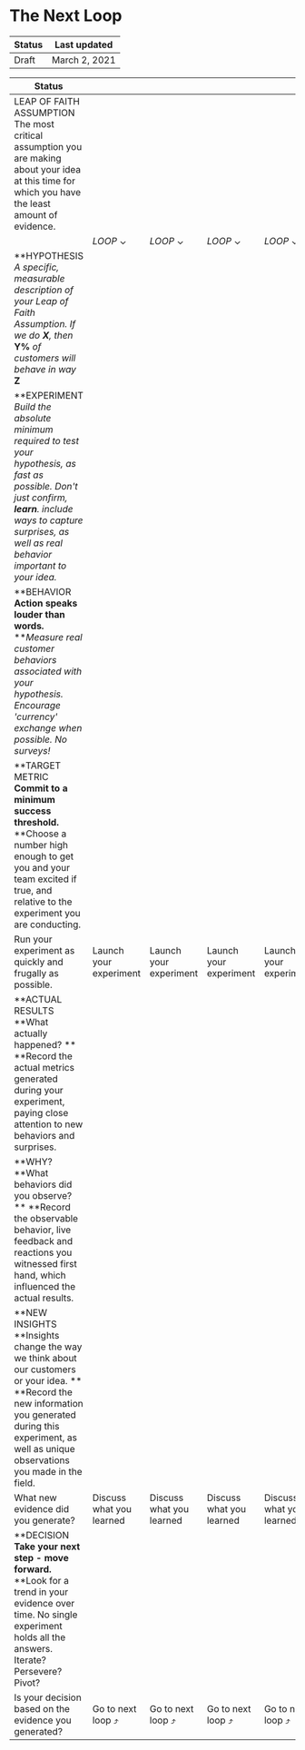 # The Next Loop

| Status | Last updated |
|---|---|
| Draft | March 2, 2021 |

| Status                                                       |                          |                          |                          |                          |                          |                          |
| ------------------------------------------------------------ | ------------------------ | ------------------------ | ------------------------ | ------------------------ | ------------------------ | ------------------------ |
| LEAP OF FAITH ASSUMPTION The most critical assumption you are making about your idea at this time for which you have the least amount of evidence. |                          |                          |                          |                          |                          |                          |
|                                                              | *LOOP* ⌄                 | *LOOP* ⌄                 | *LOOP* ⌄                 | *LOOP* ⌄                 | *LOOP* ⌄                 | *LOOP* ⌄                 |
| **HYPOTHESIS **A specific, measurable description of your Leap of Faith Assumption.  *If we do* **X***, then* **Y%** *of customers will behave in way* **Z** |                          |                          |                          |                          |                          |                          |
| **EXPERIMENT **Build the absolute minimum required to test your hypothesis, as fast as possible.  *Don't just confirm,* **learn***. include ways to capture surprises, as well as real behavior important to your idea.* |                          |                          |                          |                          |                          |                          |
| **BEHAVIOR **Action speaks louder than words.**  ***Measure real customer behaviors associated with your hypothesis. Encourage 'currency' exchange when possible. No surveys!* |                          |                          |                          |                          |                          |                          |
| **TARGET METRIC **Commit to a minimum success threshold.**  **Choose a number high enough to get you and your team excited if true, and relative to the experiment you are conducting. |                          |                          |                          |                          |                          |                          |
| Run your experiment as quickly and frugally as possible.     | Launch your experiment   | Launch your experiment   | Launch your experiment   | Launch your experiment   | Launch your experiment   | Launch your experiment   |
| **ACTUAL RESULTS **What actually happened? ** **Record the actual metrics generated during your experiment, paying close attention to new behaviors and surprises. |                          |                          |                          |                          |                          |                          |
| **WHY? **What behaviors did you observe? ** **Record the observable behavior, live feedback and reactions you witnessed first hand, which influenced the actual results. |                          |                          |                          |                          |                          |                          |
| **NEW INSIGHTS **Insights change the way we think about our customers or your idea. ** **Record the new information you generated during this experiment, as well as unique observations you made in the field. |                          |                          |                          |                          |                          |                          |
| What new evidence did you generate?                          | Discuss what you learned | Discuss what you learned | Discuss what you learned | Discuss what you learned | Discuss what you learned | Discuss what you learned |
| **DECISION **Take your next step - move forward.**  **Look for a trend in your evidence over time. No single experiment holds all the answers. Iterate? Persevere? Pivot? |                          |                          |                          |                          |                          |                          |
| Is your decision based on the evidence you generated?        | Go to next loop ⤴        | Go to next loop ⤴        | Go to next loop ⤴        | Go to next loop ⤴        | Go to next loop ⤴        | Go to next loop ⤴        |
